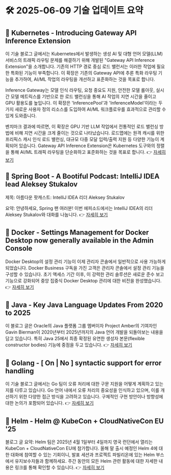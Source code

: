 # 🛠️ 2025-06-09 기술 업데이트 요약

## 🔹 Kubernetes - Introducing Gateway API Inference Extension
이 기술 블로그 글에서는 Kubernetes에서 발생하는 생성 AI 및 대형 언어 모델(LLM) 서비스의 트래픽 라우팅 문제를 해결하기 위해 개발된 "Gateway API Inference Extension"을 소개합니다. 기존의 HTTP 경로 중심 로드 밸런서는 이러한 작업에 필요한 특화된 기능이 부족합니다. 이 확장은 기존의 Gateway API에 추론 특화 라우팅 기능을 추가하여, AI/ML 작업의 라우팅을 개선하고 표준화하는 것을 목표로 합니다. 

Inference Gateway는 모델 인식 라우팅, 요청 중요도 지원, 안전한 모델 롤아웃, 실시간 모델 메트릭스를 기반으로 한 로드 밸런싱을 통해 AI 작업의 지연 시간을 줄이고 GPU 활용도를 높입니다. 이 확장은 'InferencePool'과 'InferenceModel'이라는 두 가지 새로운 사용자 정의 리소스를 도입하여 AI/ML 워크플로우를 효과적으로 관리할 수 있게 도와줍니다. 

벤치마크 결과에 따르면, 이 확장은 GPU 기반 LLM 작업에서 전통적인 로드 밸런싱 방법에 비해 지연 시간을 크게 줄이는 것으로 나타났습니다. 로드맵에는 원격 캐시를 위한 프리픽스 캐시 인식 로드 밸런싱, 대규모 다중 모달 입력/출력 지원 등 다양한 기능이 계획되어 있습니다. Gateway API Inference Extension은 Kubernetes 도구와의 정렬을 통해 AI/ML 트래픽 라우팅을 단순화하고 표준화하는 것을 목표로 합니다.
👉 [자세히 보기](https://kubernetes.io/blog/2025/06/05/introducing-gateway-api-inference-extension/)

## 🔹 Spring Boot - A Bootiful Podcast: IntelliJ IDEA lead Aleksey Stukalov
제목: 아름다운 팟캐스트: IntelliJ IDEA 리더 Aleksey Stukalov

요약: 안녕하세요, Spring 팬 여러분! 이번 에피소드에서는 IntelliJ IDEA의 리더 Aleksey Stukalov와 대화를 나눕니다.
👉 [자세히 보기](https://spring.io/blog/2025/06/05/a-bootiful-podcast-aleksey-stukalov)

## 🔹 Docker - Settings Management for Docker Desktop now generally available in the Admin Console
Docker Desktop의 설정 관리 기능이 이제 관리자 콘솔에서 일반적으로 사용 가능하게 되었습니다. Docker Business 구독을 가진 고객은 관리자 콘솔에서 설정 관리 기능을 구성할 수 있습니다. 초기 액세스 기간 이후, 이 강력한 관리 솔루션은 새로운 준수 보고 기능으로 강화되어 중앙 집중식 Docker Desktop 관리에 대한 비전을 완성했습니다.
👉 [자세히 보기](https://www.docker.com/blog/settings-management-for-docker-desktop-now-generally-available-in-the-admin-console/)

## 🔹 Java - Key Java Language Updates From 2020 to 2025
이 블로그 글은 Oracle의 Java 플랫폼 그룹 멤버이자 Project Amber의 기여자인 Gavin Bierman이 2020년부터 2025년까지의 Java 언어 개발을 되돌아보는 내용을 담고 있습니다. 특히 Java 25에서 최종 확정된 유연한 생성자 본문(flexible constructor bodies) 기능에 중점을 두고 있습니다.
👉 [자세히 보기](https://inside.java/2025/06/06/key-java-language-updates/)

## 🔹 Golang - [ On | No ] syntactic support for error handling
이 기술 블로그 글에서는 Go 팀이 오류 처리에 대한 구문 지원을 어떻게 계획하고 있는지를 다루고 있습니다. Go 언어 내에서 오류 처리의 중요성을 인식하고 있으며, 이를 개선하기 위한 다양한 접근 방식을 고려하고 있습니다. 구체적인 구현 방안이나 방향성에 대한 논의가 포함되어 있습니다.
👉 [자세히 보기](https://go.dev/blog/error-syntax)

## 🔹 Helm - Helm @ KubeCon + CloudNativeCon EU '25
블로그 글 요약: Helm 팀은 2025년 4월 1일부터 4일까지 영국 런던에서 열리는 KubeCon + CloudNativeCon EU에 참가합니다. 올해 말 출시 예정인 Helm 4에 대한 대화에 참여할 수 있는 기회이니, 발표 세션과 프로젝트 파빌리온에 있는 Helm 부스에서 유지보수자들과 함께하세요. 주간 동안의 모든 Helm 관련 활동에 대한 자세한 내용은 링크를 통해 확인할 수 있습니다.
👉 [자세히 보기](https://helm.sh/blog/helm-at-kubecon-eu-25/)

